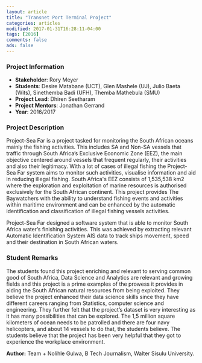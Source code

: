 ```yaml
---
layout: article
title: "Transnet Port Terminal Project"
categories: articles
modified: 2017-01-31T16:28:11-04:00
tags: [2016]
comments: false
ads: false
---
```



### Project Information

* **Stakeholder**: Rory Meyer
* **Students**: Desire Matabane (UCT), Glen Mashele (UJ), Julio Baeta (Wits), Sinethemba Badi (UFH), Themba Mathebula (SMU)
* **Project Lead**: Dhiren Seetharam
* **Project Mentors**: Jonathan Gerrand
* **Year**: 2016/2017

### Project Description

Project-Sea Far is a project tasked for monitoring the South African oceans mainly the fishing activities. This includes SA and Non-SA vessels that traffic through South Africa’s Exclusive Economic Zone (EEZ), the main objective centered around vessels that frequent regularly, their activities and also their legitimacy. With a lot of cases of illegal fishing the Project-Sea Far system aims to monitor such activities, visualise information and aid in reducing illegal fishing. South Africa's EEZ consists of 1,535,538 km2   where the exploration and exploitation of marine resources is authorised exclusively for the South African continent. This project provides The Baywatchers with the ability to understand fishing events and activities within maritime environment and can be enhanced by the automatic identification and classification of illegal fishing vessels activities.

Project-Sea Far designed a software system that is able to monitor South Africa water’s finishing activities. This was achieved by extracting relevant Automatic Identification System AIS data to track ships movement, speed and their destination in South African waters.

### Student Remarks

The students found this project enriching and relevant to serving common good of South Africa, Data Science and Analytics are relevant and growing fields and this project is a prime examples of the prowess it provides in aiding the South African natural resources from being exploited. They believe the project enhanced their data science skills since they have different careers ranging from Statistics, computer science and engineering. They further felt that the project’s dataset is very interesting as it has many possibilities that can be explored. The 1,5 million square kilometers of ocean needs to be patrolled and there are  four navy helicopters, and about 14 vessels to do that, the students believe. The students believe that the project has been very helpful that they got to experience the workplace environment.


**Author:** Team + Nolihle Gulwa, B Tech Journalism, Walter Sisulu University.

